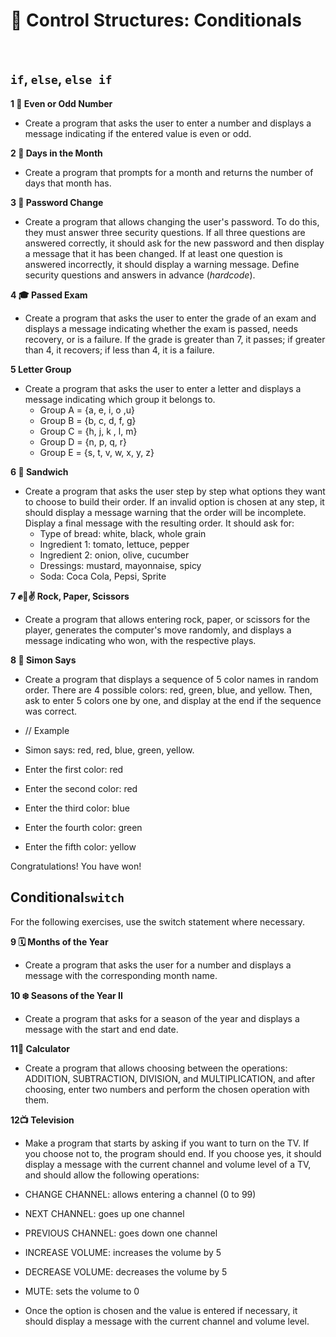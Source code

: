 # 🔀 Control Structures: Conditionals
<br>

## `if`, `else`, `else if`

**1 🔢 Even or Odd Number**
- Create a program that asks the user to enter a number and displays a message indicating if the entered value is even or odd.

**2 📆 Days in the Month**
- Create a program that prompts for a month and returns the number of days that month has.

**3 🔐 Password Change**
- Create a program that allows changing the user's password. To do this, they must answer three security questions. If all three questions are answered correctly, it should ask for the new password and then display a message that it has been changed. If at least one question is answered incorrectly, it should display a warning message. Define security questions and answers in advance (*hardcode*).

**4 🎓 Passed Exam**
- Create a program that asks the user to enter the grade of an exam and displays a message indicating whether the exam is passed, needs recovery, or is a failure. If the grade is greater than 7, it passes; if greater than 4, it recovers; if less than 4, it is a failure.

**5 Letter Group**
- Create a program that asks the user to enter a letter and displays a message indicating which group it belongs to.
  - Group A = {a, e, i, o ,u}
  - Group B = {b, c, d, f, g}
  - Group C = {h, j, k , l, m}
  - Group D = {n, p, q, r}
  - Group E = {s, t, v, w, x, y, z}

**6 🥪 Sandwich**
- Create a program that asks the user step by step what options they want to choose to build their order. If an invalid option is chosen at any step, it should display a message warning that the order will be incomplete. Display a final message with the resulting order. It should ask for:
  - Type of bread: white, black, whole grain
  - Ingredient 1: tomato, lettuce, pepper
  - Ingredient 2: onion, olive, cucumber
  - Dressings: mustard, mayonnaise, spicy
  - Soda: Coca Cola, Pepsi, Sprite

**7 ✊🤚✌️ Rock, Paper, Scissors**
- Create a program that allows entering rock, paper, or scissors for the player, generates the computer's move randomly, and displays a message indicating who won, with the respective plays.

**8 🎨 Simon Says**
- Create a program that displays a sequence of 5 color names in random order. There are 4 possible colors: red, green, blue, and yellow. Then, ask to enter 5 colors one by one, and display at the end if the sequence was correct.
- // Example
- Simon says: red, red, blue, green, yellow.

- Enter the first color: red
- Enter the second color: red
- Enter the third color: blue
- Enter the fourth color: green
- Enter the fifth color: yellow

Congratulations! You have won!

## Conditional`switch`
For the following exercises, use the switch statement where necessary.

**9 🗓 Months of the Year**
- Create a program that asks the user for a number and displays a message with the corresponding month name.

**10 ❄️ Seasons of the Year II**
- Create a program that asks for a season of the year and displays a message with the start and end date.

**11🧮 Calculator**
- Create a program that allows choosing between the operations: ADDITION, SUBTRACTION, DIVISION, and MULTIPLICATION, and after choosing, enter two numbers and perform the chosen operation with them.


**12📺 Television**
- Make a program that starts by asking if you want to turn on the TV. If you choose not to, the program should end. If you choose yes, it should display a message with the current channel and volume level of a TV, and should allow the following operations:
- CHANGE CHANNEL: allows entering a channel (0 to 99)
- NEXT CHANNEL: goes up one channel
- PREVIOUS CHANNEL: goes down one channel
- INCREASE VOLUME: increases the volume by 5
- DECREASE VOLUME: decreases the volume by 5
- MUTE: sets the volume to 0

- Once the option is chosen and the value is entered if necessary, it should display a message with the current channel and volume level.
